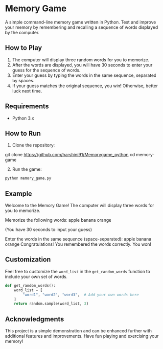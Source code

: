 # Memory Game

A simple command-line memory game written in Python. Test and improve your memory by remembering and recalling a sequence of words displayed by the computer.

## How to Play

1. The computer will display three random words for you to memorize.
2. After the words are displayed, you will have 30 seconds to enter your guess for the sequence of words.
3. Enter your guess by typing the words in the same sequence, separated by spaces.
4. If your guess matches the original sequence, you win! Otherwise, better luck next time.

## Requirements

- Python 3.x

## How to Run

1. Clone the repository:


git clone https://github.com/harshini91/Memorygame_python
cd memory-game


2. Run the game:

```bash
python memory_game.py
```

## Example


Welcome to the Memory Game!
The computer will display three words for you to memorize.

Memorize the following words:
apple banana orange

(You have 30 seconds to input your guess)


Enter the words in the same sequence (space-separated): apple banana orange
Congratulations! You remembered the words correctly. You won!


## Customization

Feel free to customize the `word_list` in the `get_random_words` function to include your own set of words.

```python
def get_random_words():
    word_list = [
        "word1", "word2", "word3",  # Add your own words here
    ]
    return random.sample(word_list, 3)
```

## Acknowledgments

This project is a simple demonstration and can be enhanced further with additional features and improvements. Have fun playing and exercising your memory!
